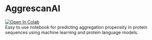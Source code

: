 # AggrescanAI
[![Open In Colab](https://colab.research.google.com/assets/colab-badge.svg)](https://colab.research.google.com/github/alvaro-2/aggrescanai/blob/main/aggrescanai.ipynb)  
Easy to use notebook for predicting aggregation propensity in protein sequences using machine learning and protein language models.